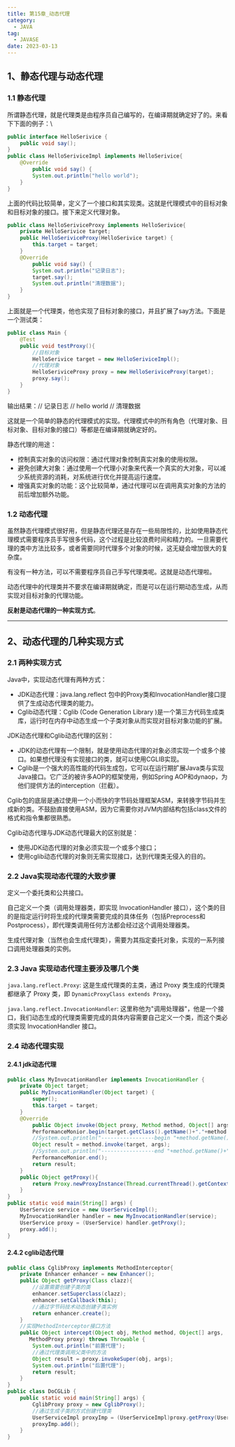 ```yaml
---
title: 第15章_动态代理
category:
  - JAVA
tag: 
  - JAVASE
date: 2023-03-13
---
```


<!-- more -->

## 1、静态代理与动态代理

### 1.1 静态代理

所谓静态代理，就是代理类是由程序员自己编写的，在编译期就确定好了的。来看下下面的例子：\

```java
public interface HelloSerivice {
	public void say();
}
public class HelloSeriviceImpl implements HelloSerivice{
	@Override
	    public void say() {
		System.out.println("hello world");
	}
}
```


上面的代码比较简单，定义了一个接口和其实现类。这就是代理模式中的目标对象和目标对象的接口。接下来定义代理对象。

```java
public class HelloSeriviceProxy implements HelloSerivice{
	private HelloSerivice target;
	public HelloSeriviceProxy(HelloSerivice target) {
		this.target = target;
	}
	@Override
	    public void say() {
		System.out.println("记录日志");
		target.say();
		System.out.println("清理数据");
	}
}
```

上面就是一个代理类，他也实现了目标对象的接口，并且扩展了say方法。下面是一个测试类：

```java
public class Main {
    @Test
    public void testProxy(){
        //目标对象
        HelloSerivice target = new HelloSeriviceImpl();
        //代理对象
        HelloSeriviceProxy proxy = new HelloSeriviceProxy(target);
        proxy.say();
    }
}
```

输出结果：// 记录日志 // hello world // 清理数据

这就是一个简单的静态的代理模式的实现。代理模式中的所有角色（代理对象、目标对象、目标对象的接口）等都是在编译期就确定好的。

静态代理的用途：

- 控制真实对象的访问权限：通过代理对象控制真实对象的使用权限。
- 避免创建大对象：通过使用一个代理小对象来代表一个真实的大对象，可以减少系统资源的消耗，对系统进行优化并提高运行速度。
- 增强真实对象的功能：这个比较简单，通过代理可以在调用真实对象的方法的前后增加额外功能。

### 1.2 动态代理

虽然静态代理模式很好用，但是静态代理还是存在一些局限性的，比如使用静态代理模式需要程序员手写很多代码，这个过程是比较浪费时间和精力的。一旦需要代理的类中方法比较多，或者需要同时代理多个对象的时候，这无疑会增加很大的复杂度。

有没有一种方法，可以不需要程序员自己手写代理类呢。这就是动态代理啦。

动态代理中的代理类并不要求在编译期就确定，而是可以在运行期动态生成，从而实现对目标对象的代理功能。

**反射是动态代理的一种实现方式**。

---

## 2、动态代理的几种实现方式

### 2.1 两种实现方式

Java中，实现动态代理有两种方式：

- JDK动态代理：java.lang.reflect 包中的Proxy类和InvocationHandler接口提供了生成动态代理类的能力。
- Cglib动态代理：Cglib (Code Generation Library )是一个第三方代码生成类库，运行时在内存中动态生成一个子类对象从而实现对目标对象功能的扩展。

JDK动态代理和Cglib动态代理的区别：

- JDK的动态代理有一个限制，就是使用动态代理的对象必须实现一个或多个接口。如果想代理没有实现接口的类，就可以使用CGLIB实现。
- Cglib是一个强大的高性能的代码生成包，它可以在运行期扩展Java类与实现Java接口。它广泛的被许多AOP的框架使用，例如Spring AOP和dynaop，为他们提供方法的interception（拦截）。

Cglib包的底层是通过使用一个小而快的字节码处理框架ASM，来转换字节码并生成新的类。不鼓励直接使用ASM，因为它需要你对JVM内部结构包括class文件的格式和指令集都很熟悉。

Cglib动态代理与JDK动态代理最大的区别就是：

- 使用JDK动态代理的对象必须实现一个或多个接口；
- 使用cglib动态代理的对象则无需实现接口，达到代理类无侵入的目的。

### 2.2 Java实现动态代理的大致步骤

定义一个委托类和公共接口。

自己定义一个类（调用处理器类，即实现 InvocationHandler 接口），这个类的目的是指定运行时将生成的代理类需要完成的具体任务（包括Preprocess和Postprocess），即代理类调用任何方法都会经过这个调用处理器类。

生成代理对象（当然也会生成代理类），需要为其指定委托对象，实现的一系列接口调用处理器类的实例。 

### 2.3 Java 实现动态代理主要涉及哪几个类

`java.lang.reflect.Proxy`: 这是生成代理类的主类，通过 Proxy 类生成的代理类都继承了 Proxy 类，即 `DynamicProxyClass extends Proxy`。

`java.lang.reflect.InvocationHandler`: 这里称他为"调用处理器"，他是一个接口，我们动态生成的代理类需要完成的具体内容需要自己定义一个类，而这个类必须实现 InvocationHandler 接口。

### 2.4 动态代理实现

#### 2.4.1 jdk动态代理

```java
public class MyInvocationHandler implements InvocationHandler {
	private Object target;
	public MyInvocationHandler(Object target) {
		super();
		this.target = target;
	}
	@Override
	    public Object invoke(Object proxy, Method method, Object[] args) throws Throwable {
		PerformanceMonior.begin(target.getClass().getName()+"."+method.getName());
		//System.out.println("-----------------begin "+method.getName()+"-----------------");
		Object result = method.invoke(target, args);
		//System.out.println("-----------------end "+method.getName()+"-----------------");
		PerformanceMonior.end();
		return result;
	}
	public Object getProxy(){
		return Proxy.newProxyInstance(Thread.currentThread().getContextClassLoader(), target.getClass().getInterfaces(), this);
	}
}
public static void main(String[] args) {
	UserService service = new UserServiceImpl();
	MyInvocationHandler handler = new MyInvocationHandler(service);
	UserService proxy = (UserService) handler.getProxy();
	proxy.add();
}
```

#### 2.4.2 cglib动态代理

```java
public class CglibProxy implements MethodInterceptor{
	private Enhancer enhancer = new Enhancer();
	public Object getProxy(Class clazz){
		//设置需要创建子类的类  
		enhancer.setSuperclass(clazz);
		enhancer.setCallback(this);
		//通过字节码技术动态创建子类实例  
		return enhancer.create();
	}
	//实现MethodInterceptor接口方法  
	public Object intercept(Object obj, Method method, Object[] args,  
	   MethodProxy proxy) throws Throwable {
		System.out.println("前置代理");
		//通过代理类调用父类中的方法  
		Object result = proxy.invokeSuper(obj, args);
		System.out.println("后置代理");
		return result;
	}
}
public class DoCGLib {
	public static void main(String[] args) {
		CglibProxy proxy = new CglibProxy();
		//通过生成子类的方式创建代理类  
		UserServiceImpl proxyImp = (UserServiceImpl)proxy.getProxy(UserServiceImpl.class);
		proxyImp.add();
	}
}
```



 